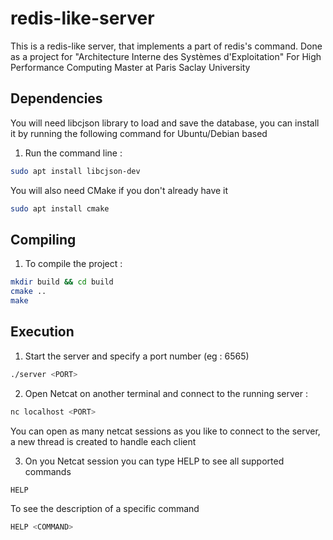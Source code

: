 # redis-like-server

This is a redis-like server, that implements a part of redis's command.
Done as a project for "Architecture Interne des Systèmes d'Exploitation" For High Performance Computing Master at Paris Saclay University

## Dependencies
You will need libcjson library to load and save the database, you can install it by running the following command for Ubuntu/Debian based

1. Run the command line : 
```bash
sudo apt install libcjson-dev 
``````

You will also need CMake if you don't already have it 

```bash
sudo apt install cmake 
``````
## Compiling
1. To compile the project :
```bash
mkdir build && cd build
cmake ..
make
``````

## Execution
1. Start the server and specify a port number (eg : 6565)
```bash
./server <PORT> 
``````
2. Open Netcat on another terminal and connect to the running server : 
```bash
nc localhost <PORT>
``````
You can open as many netcat sessions as you like to connect to the server, a new thread is created to handle each client

3. On you Netcat session you can type HELP to see all supported commands
```bash
HELP
``````
To see the description of a specific command 
```bash
HELP <COMMAND>
``````
